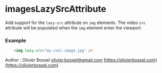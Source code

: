 # imagesLazySrcAttribute

Add support for the `lazy-src` attribute on `img` elements.
The video `src` attribute will be populated when the `img` element enter the viewport

### Example
```html
	<img lazy-src="my-cool-image.jpg" />
```
Author : Olivier Bossel [olivier.bossel@gmail.com](mailto:olivier.bossel@gmail.com) [https://olivierbossel.com](https://olivierbossel.com)